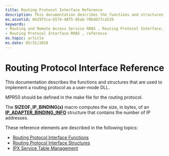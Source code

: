 ```yaml
---
title: Routing Protocol Interface Reference
description: This documentation describes the functions and structures that are used to implement a routing protocol as a user-mode DLL.
ms.assetid: 0429f5ca-6574-48f5-85ab-70b4677ca539
keywords:
- Routing and Remote Access Service RRAS , Routing Protocol Interface, reference
- Routing Protocol Interface RRAS , reference
ms.topic: article
ms.date: 05/31/2018
---
```


# Routing Protocol Interface Reference

This documentation describes the functions and structures that are used to implement a routing protocol as a user-mode DLL.

MPR50 should be defined in the make file for the routing protocol.

The **SIZEOF\_IP\_BINDING(x)** macro computes the size, in bytes, of an [**IP\_ADAPTER\_BINDING\_INFO**](/windows/desktop/api/Routprot/ns-routprot-ip_adapter_binding_info) structure that contains the number of IP addresses.

These reference elements are described in the following topics:

-   [Routing Protocol Interface Functions](routing-protocol-interface-functions.md)
-   [Routing Protocol Interface Structures](routing-protocol-interface-structures.md)
-   [IPX Service Table Management](ipx-service-table-management.md)

 

 




